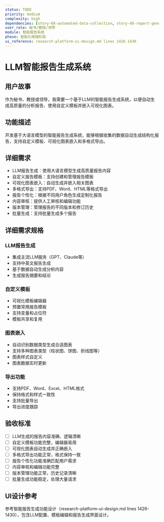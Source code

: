 ```yaml
---
status: TODO
priority: medium
complexity: high
dependencies: [story-68-automated-data-collection, story-48-report-generator, story-55-automatic-report-generator]
user_role: 秘书/教授/领导
module: 智能报告系统
phase: 智能化增强阶段
ui_reference: research-platform-ui-design.md lines 1426-1430
---
```


# LLM智能报告生成系统

## 用户故事
作为秘书、教授或领导，我需要一个基于LLM的智能报告生成系统，以便自动生成高质量的分析报告、使用自定义模板并嵌入可视化图表。

## 功能描述
开发基于大语言模型的智能报告生成系统，能够根据收集的数据自动生成结构化报告，支持自定义模板、可视化图表嵌入和多格式导出。

## 详细需求
- LLM报告生成：使用大语言模型生成高质量报告内容
- 自定义报告模板：支持创建和管理报告模板
- 可视化图表嵌入：自动生成并嵌入相关图表
- 多格式导出：支持PDF、Word、HTML等格式导出
- 报告个性化：根据不同用户角色生成定制化报告
- 内容审核：提供人工审核和编辑功能
- 版本管理：管理报告的不同版本和修订历史
- 批量生成：支持批量生成多个报告

## 详细需求规格
### LLM报告生成
- 集成主流LLM服务（GPT、Claude等）
- 支持中英文报告生成
- 基于数据自动生成分析内容
- 生成报告摘要和结论

### 自定义模板
- 可视化模板编辑器
- 预置常用报告模板
- 支持变量和占位符
- 模板共享和复用

### 图表嵌入
- 自动识别数据类型生成合适图表
- 支持多种图表类型（柱状图、饼图、折线图等）
- 图表样式自定义
- 图表数据实时更新

### 导出功能
- 支持PDF、Word、Excel、HTML格式
- 保持格式和样式一致性
- 支持批量导出
- 导出进度跟踪

## 验收标准
- [ ] LLM生成的报告内容准确、逻辑清晰
- [ ] 自定义模板功能完整，编辑器易用
- [ ] 可视化图表自动生成并正确嵌入
- [ ] 多格式导出功能正常，格式保持一致
- [ ] 报告个性化功能准确匹配用户需求
- [ ] 内容审核和编辑功能完整
- [ ] 版本管理功能正常，历史记录清晰
- [ ] 批量生成功能稳定，处理大量请求

## UI设计参考
参考智能报告生成功能设计（research-platform-ui-design.md lines 1426-1430），包含LLM配置、模板编辑和报告生成界面设计。